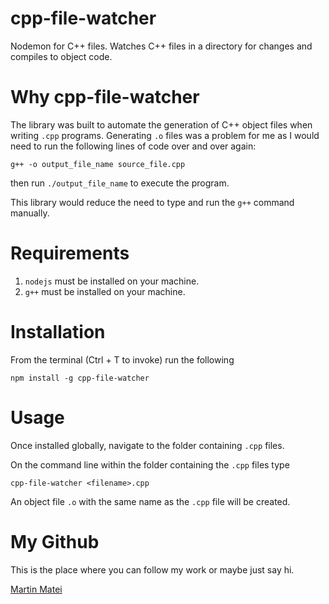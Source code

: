 # cpp-file-watcher
Nodemon for C++ files. Watches C++ files in a directory for changes and compiles to object code. 

# Why cpp-file-watcher
The library was built to automate the generation of C++ object files when writing `.cpp` programs. Generating `.o` files was a problem for me as I would need to run the following lines of code over and over again:

`g++ -o output_file_name source_file.cpp`

then run `./output_file_name` to execute the program.

This library would reduce the need to type and run the `g++` command manually.

# Requirements

1. `nodejs` must be installed on your machine.
2. `g++` must be installed on your machine.

# Installation

From the terminal (Ctrl + T to invoke) run the following

    npm install -g cpp-file-watcher
    
# Usage
 
 Once installed globally, navigate to the folder containing `.cpp` files. 

 On the command line within the folder containing the `.cpp` files type

 `cpp-file-watcher <filename>.cpp`

 An object file `.o` with the same name as the `.cpp` file will be created. 

# My Github

This is the place where you can follow my work or maybe just say hi.

[Martin Matei](https://github.com/MateiMartin)


